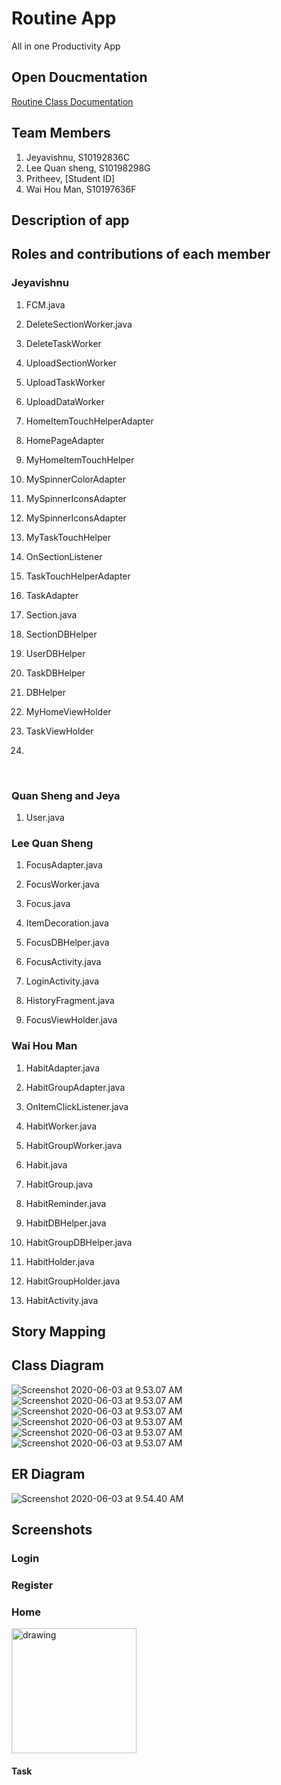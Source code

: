 # Routine App

All in one Productivity App



## Open Doucmentation

[Routine Class Documentation](https://appdevin.github.io/routine.documentation.github.io)



## Team Members

1. Jeyavishnu, S10192836C
2. Lee Quan sheng, S10198298G
3. Pritheev, [Student ID]
4. Wai Hou Man, S10197636F



## Description of app



## Roles and contributions of each member

### Jeyavishnu

1. FCM.java

2. DeleteSectionWorker.java

3. DeleteTaskWorker

4. UploadSectionWorker

5. UploadTaskWorker

6. UploadDataWorker

7. HomeItemTouchHelperAdapter

8. HomePageAdapter

9. MyHomeItemTouchHelper

10. MySpinnerColorAdapter

11. MySpinnerIconsAdapter

12. MySpinnerIconsAdapter

13. MyTaskTouchHelper

14. OnSectionListener

15. TaskTouchHelperAdapter

16. TaskAdapter

17. Section.java

18. SectionDBHelper

19. UserDBHelper

20. TaskDBHelper

21. DBHelper

22. MyHomeViewHolder

23. TaskViewHolder

24. 

  ​    

### Quan Sheng and Jeya

1. User.java

### Lee Quan Sheng

1. FocusAdapter.java

2. FocusWorker.java

3. Focus.java

4. ItemDecoration.java

5. FocusDBHelper.java

6. FocusActivity.java

7. LoginActivity.java

8. HistoryFragment.java

9. FocusViewHolder.java

### Wai Hou Man

1. HabitAdapter.java

2. HabitGroupAdapter.java

3. OnItemClickListener.java

4. HabitWorker.java

5. HabitGroupWorker.java

6. Habit.java

7. HabitGroup.java

8. HabitReminder.java

9. HabitDBHelper.java

10. HabitGroupDBHelper.java

11. HabitHolder.java

12. HabitGroupHolder.java

13. HabitActivity.java

## Story Mapping 



## Class Diagram 

![Screenshot 2020-06-03 at 9.53.07 AM](Documentation/images/routine.svg)
![Screenshot 2020-06-03 at 9.53.07 AM](Documentation/images/database.svg)
![Screenshot 2020-06-03 at 9.53.07 AM](Documentation/images/background.svg)
![Screenshot 2020-06-03 at 9.53.07 AM](Documentation/images/ViewHolder.svg)
![Screenshot 2020-06-03 at 9.53.07 AM](Documentation/images/Adapter.svg)
![Screenshot 2020-06-03 at 9.53.07 AM](images/Class.svg)


## ER Diagram

![Screenshot 2020-06-03 at 9.54.40 AM](Documentation/images/erDiagram.png)



## Screenshots



### Login 



### Register 



### Home



<img src="Documentation/images/home.png" alt="drawing" width="200"/>



#### Task

